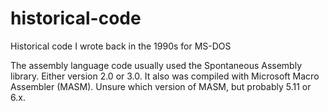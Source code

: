 # historical-code
Historical code I wrote back in the 1990s for MS-DOS

The assembly language code usually used the Spontaneous Assembly library.
Either version 2.0 or 3.0. It also was compiled with Microsoft Macro Assembler
(MASM). Unsure which version of MASM, but probably 5.11 or 6.x.
